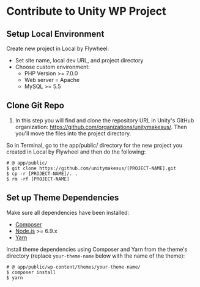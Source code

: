 # Contribute to Unity WP Project

## Setup Local Environment

Create new project in Local by Flywheel:
* Set site name, local dev URL, and project directory
* Choose custom environment:
  * PHP Version >= 7.0.0
  * Web server = Apache
  * MySQL >= 5.5

## Clone Git Repo

1. In this step you will find and clone the repository URL in Unity's GitHub organization: https://github.com/organizations/unitymakesus/. Then you'll move the files into the project directory.

So in Terminal, go to the app/public/ directory for the new project you created in Local by Flywheel and then do the following:

```shell
# @ app/public/
$ git clone https://github.com/unitymakesus/[PROJECT-NAME].git
$ cp -r [PROJECT-NAME]/. .
$ rm -rf [PROJECT-NAME]
```

## Set up Theme Dependencies

Make sure all dependencies have been installed:

* [Composer](https://getcomposer.org/download/)
* [Node.js](http://nodejs.org/) >= 6.9.x
* [Yarn](https://yarnpkg.com/en/docs/install)

Install theme dependencies using Composer and Yarn from the theme's directory (replace `your-theme-name` below with the name of the theme):

```shell
# @ app/public/wp-content/themes/your-theme-name/
$ composer install
$ yarn
```

